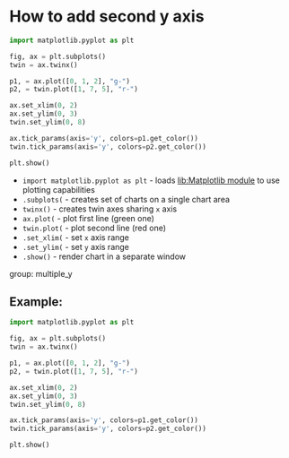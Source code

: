 # How to add second y axis

```python
import matplotlib.pyplot as plt

fig, ax = plt.subplots()
twin = ax.twinx()

p1, = ax.plot([0, 1, 2], "g-")
p2, = twin.plot([1, 7, 5], "r-")

ax.set_xlim(0, 2)
ax.set_ylim(0, 3)
twin.set_ylim(0, 8)

ax.tick_params(axis='y', colors=p1.get_color())
twin.tick_params(axis='y', colors=p2.get_color())

plt.show()
```

- `import matplotlib.pyplot as plt` - loads [lib:Matplotlib module](python-matplotlib/how-to-install-matplotlib-python-lib-in-ubuntu-ubuntuversion) to use plotting capabilities
- `.subplots(` - creates set of charts on a single chart area
- `twinx()` - creates twin axes sharing `x` axis
- `ax.plot(` - plot first line (green one)
- `twin.plot(` - plot second line (red one)
- `.set_xlim(` - set `x` axis range
- `.set_ylim(` - set `y` axis range
- `.show()` - render chart in a separate window

group: multiple_y

## Example: 
```python
import matplotlib.pyplot as plt

fig, ax = plt.subplots()
twin = ax.twinx()

p1, = ax.plot([0, 1, 2], "g-")
p2, = twin.plot([1, 7, 5], "r-")

ax.set_xlim(0, 2)
ax.set_ylim(0, 3)
twin.set_ylim(0, 8)

ax.tick_params(axis='y', colors=p1.get_color())
twin.tick_params(axis='y', colors=p2.get_color())

plt.show()
```

